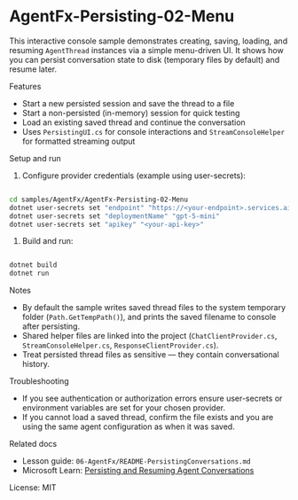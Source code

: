 # AgentFx-Persisting-02-Menu

This interactive console sample demonstrates creating, saving, loading, and resuming `AgentThread` instances via a simple menu-driven UI. It shows how you can persist conversation state to disk (temporary files by default) and resume later.

Features

- Start a new persisted session and save the thread to a file
- Start a non-persisted (in-memory) session for quick testing
- Load an existing saved thread and continue the conversation
- Uses `PersistingUI.cs` for console interactions and `StreamConsoleHelper` for formatted streaming output

Setup and run

1. Configure provider credentials (example using user-secrets):

 ```bash

cd samples/AgentFx/AgentFx-Persisting-02-Menu
dotnet user-secrets set "endpoint" "https://<your-endpoint>.services.ai.azure.com/"
dotnet user-secrets set "deploymentName" "gpt-5-mini"
dotnet user-secrets set "apikey" "<your-api-key>"
 ```

1. Build and run:

 ```bash

dotnet build
dotnet run
 ```

Notes

- By default the sample writes saved thread files to the system temporary folder (`Path.GetTempPath()`), and prints the saved filename to console after persisting.
- Shared helper files are linked into the project (`ChatClientProvider.cs`, `StreamConsoleHelper.cs`, `ResponseClientProvider.cs`).
- Treat persisted thread files as sensitive — they contain conversational history.

Troubleshooting

- If you see authentication or authorization errors ensure user-secrets or environment variables are set for your chosen provider.
- If you cannot load a saved thread, confirm the file exists and you are using the same agent configuration as when it was saved.

Related docs

- Lesson guide: `06-AgentFx/README-PersistingConversations.md`
- Microsoft Learn: [Persisting and Resuming Agent Conversations](https://learn.microsoft.com/agent-framework/tutorials/agents/persisted-conversation?pivots=programming-language-csharp)

License: MIT
